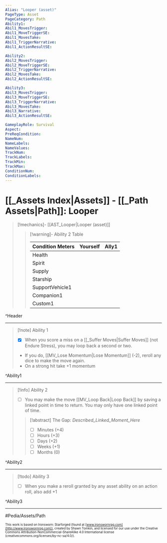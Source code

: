 ```yaml
---
Alias: "Looper (asset)"
PageType: Asset
PageCategory: Path
Ability1:
Abil1_MovesTrigger:
Abil1_MoveTriggerSE:
Abil1_MovesTake:
Abil1_TriggerNarrative:
Abil1_ActionResultSE:

Ability2:
Abil2_MovesTrigger:
Abil2_MoveTriggerSE:
Abil2_TriggerNarrative:
Abil2_MovesTake:
Abil2_ActionResultSE:

Ability3:
Abil3_MovesTrigger:
Abil3_MoveTriggerSE:
Abil3_TriggerNarrative:
Abil3_MovesTake:
Abil3_Narrative:
Abil3_ActionResultSE:

GameplayRole: Survival
Aspect:
PreReqCondition: 
NameNum:
NameLabels:
NameValues:
TrackNum:
TrackLabels:
TrackMin:
TrackMax:
ConditionNum:
ConditionLabels:
---
```

# [[_Assets Index|Assets]] - [[_Path Assets|Path]]: Looper

> [!mechanics]- [[AST_Looper|Looper (asset)]]
> > [!warning]- Ability 2 Table
> > 
> > | Condition Meters | Yourself | Ally1 |
 > >| --- | --- | --- |
 > >| Health |  |  |
 > >| Spirit |  |  |
 > >| Supply |  |  |
 > >| Starship |  |  |
 > >| SupportVehicle1 |  |  |
 > >| Companion1 |  |  |
 > >| Custom1 |  |  |

^Header

___
> [!note] Ability 1
> - [x] When you score a miss on a [[_Suffer Moves|Suffer Moves]] (not Endure Stress), you may loop back a second or two. 
> - If you do, [[MV_Lose Momentum|Lose Momentum]] (-2), reroll any dice to make the move again.
> - On a strong hit take +1 momentum

^Ability1

___
> [!info] Ability 2
> - [ ] You may make the move [[MV_Loop Back|Loop Back]] by saving a linked point in time to return.  You may only have one linked point of time.
> > [!abstract] The Gap:  _Described_Linked_Moment_Here_
> > - [ ] Minutes (+4)
> > - [ ] Hours (+3)
> > - [ ] Days (+2)
> > - [ ] Weeks (+1)
> > - [ ] Months (0)

^Ability2


___
> [!todo] Ability 3
> - [ ] When you make a reroll granted by any asset ability on an action roll, also add +1

^Ability3

___

#Pedia/Assets/Path 

<font size=-2>This work is based on Ironsworn: Starforged (found at [www.ironswornrpg.com](http://www.ironswornrpg.com)), created by Shawn Tomkin, and licensed for our use under the Creative Commons Attribution-NonCommercial-ShareAlike 4.0 International license  (creativecommons.org/licenses/by-nc-sa/4.0/).</font>